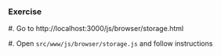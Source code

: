 ### Exercise

  #. Go to http://localhost:3000/js/browser/storage.html

  #. Open `src/www/js/browser/storage.js` and follow instructions
